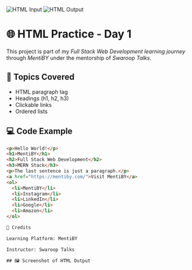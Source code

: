 ![HTML Input](url)
![HTML Output](url)
# 🌐 HTML Practice - Day 1

This project is part of my *Full Stack Web Development learning journey* through *MentiBY* under the mentorship of *Swaroop Talks*.

## 📘 Topics Covered
- HTML paragraph tag
- Headings (h1, h2, h3)
- Clickable links
- Ordered lists

## 💻 Code Example
```html
<p>Hello World!</p>
<h1>MentiBY</h1>
<h2>Full Stack Web Development</h2>
<h3>MERN Stack</h3>
<p>The last sentence is just a paragraph.</p>
<a href="https://mentiby.com/">Visit MentiBY</a>
<ol>
  <li>MentiBY</li>
  <li>Instagram</li>
  <li>LinkedIn</li>
  <li>Google</li>
  <li>Amazon</li>
</ol>

🙌 Credits

Learning Platform: MentiBY

Instructor: Swaroop Talks

## 🖼 Screenshot of HTML Output



